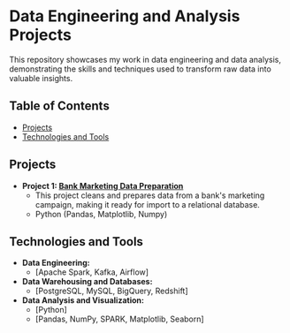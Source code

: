# Data Engineering and Analysis Projects 

This repository showcases my work in data engineering and data analysis, demonstrating the skills and techniques used to transform raw data into valuable insights.

## Table of Contents
* [Projects](#projects)
* [Technologies and Tools](#technologies-and-tools)

## Projects

* **Project 1: [Bank Marketing Data Preparation](./Cleaning-Bank-Marketing-Campaign-Data)**
   * This project cleans and prepares data from a bank's marketing campaign, making it ready for import to a relational database.
   * Python (Pandas, Matplotlib, Numpy)

## Technologies and Tools

* **Data Engineering:**
    * [Apache Spark, Kafka, Airflow]
* **Data Warehousing and Databases:**
    * [PostgreSQL, MySQL, BigQuery, Redshift]
* **Data Analysis and Visualization:**  
    * [Python]
    * [Pandas, NumPy, SPARK, Matplotlib, Seaborn]  

